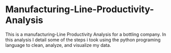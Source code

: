 # Manufacturing-Line-Productivity-Analysis
This is a manufacturing-Line Productivity Analysis for a bottling company. In this analysis I detail some of the steps i took using the python programing language to clean, analyze, and visualize my data.
